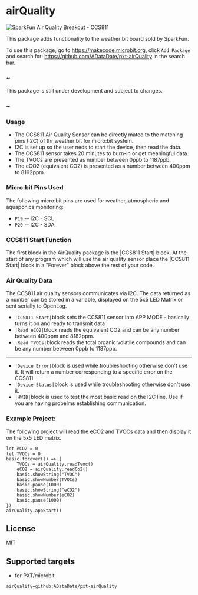 # airQuality

![SparkFun Air Quality Breakout - CCS811](https://www.sparkfun.com/products/14193) 

This package adds functionality to the weather:bit board sold by SparkFun.

To use this package, go to https://makecode.microbit.org, click ``Add Package`` and search for: https://github.com/ADataDate/pxt-airQuality in the search bar. 

### ~

This package is still under development and subject to changes. 

### ~


### Usage 

* The CCS811 Air Quality Sensor can be directly mated to the matching pins (I2C) of thr weather:bit for micro:bit system. 
* I2C is set up so the user neds to start the device, then read the data. 
* The CCS811 sensor takes 20 minutes to burn-in or get meaningful data.
* The TVOCs are presented as number between 0ppb to 1187ppb. 
* The eCO2 (equivalent CO2) is presented as a number between 400ppm to 8192ppm. 


### Micro:bit Pins Used 

The following micro:bit pins are used for weather, atmospheric and aquaponics monitoring:  

* ``P19`` --  I2C - SCL
* ``P20`` --  I2C - SDA 

### CCS811 Start Function 

The first block in the AirQuality package is the |CCS811 Start| block. At the start of any program which will use the air quality sensor place the |CCS811 Start| block in a 
"Forever" block above the rest of your code.

### Air Quality Data
 
The CCS811 air quality sensors communicates via I2C. The data returned as a number can be stored in a variable, displayed on the 5x5 LED Matrix or sent serially to OpenLog. 
* ``|CCS811 Start|``block sets the CCS811 sensor into APP MODE - basically turns it on and ready to transmit data
* ``|Read eCO2|``block reads the equivalent CO2 and can be any number between 400ppm and 8182ppm. 
* ``|Read TVOCs|``block reads the total organic volatile compounds and can be any number between 0ppb to 1187ppb. 
 ----------------------------------------------------------------------------------------------------------------------------------------------------------------------------
* ``|Device Error|``block is used while troubleshooting otherwise don't use it. It will return a number corresponding to a specific error on the CCS811.
* ``|Device Status|``block is used while troubleshooting otherwise don't use it. 
* ``|HWID|``block is used to test the most basic read on the I2C line. Use if you are having probelms establishing communication. 

### Example Project:
The following project will read the eCO2 and TVOCs data and then display it on the 5x5 LED matrix. 

```blocks
let eCO2 = 0
let TVOCs = 0
basic.forever(() => {
    TVOCs = airQuality.readTvoc()
    eCO2 = airQuality.readCo2()
    basic.showString("TVOC")
    basic.showNumber(TVOCs)
    basic.pause(1000)
    basic.showString("eCO2")
    basic.showNumber(eCO2)
    basic.pause(1000)
})
airQuality.appStart()
```


## License

MIT

## Supported targets

* for PXT/microbit

```package
airQuality=github:ADataDate/pxt-airQuality
```
